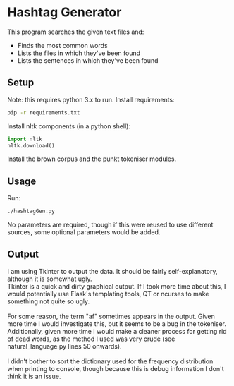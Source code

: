 # Hashtag Generator
This program searches the given text files and:
- Finds the most common words
- Lists the files in which they've been found
- Lists the sentences in which they've been found

## Setup
Note: this requires python 3.x to run.
Install requirements:
```bash
pip -r requirements.txt
```

Install nltk components (in a python shell):
```python
import nltk
nltk.download()
```
Install the brown corpus and the punkt tokeniser modules.

## Usage
Run:
```bash
./hashtagGen.py
```
No parameters are required, though if this were reused to use different sources, some optional parameters would be
added.

## Output
I am using Tkinter to output the data. It should be fairly self-explanatory, although it is somewhat ugly.<br>
Tkinter is a quick and dirty graphical output. If I took more time about this, I would potentially use Flask's
templating tools, QT or ncurses to make something not quite so ugly.<br><br>
For some reason, the term "af" sometimes appears in the output. Given more time I would investigate this, but it seems
to be a bug in the tokeniser. Additionally, given more time I would make a cleaner process for getting rid of dead
words, as the method I used was very crude (see natural_language.py lines 50 onwards).<br><br>
I didn't bother to sort the dictionary used for the frequency distribution when printing to console, though because this
is debug information I don't think it is an issue.
